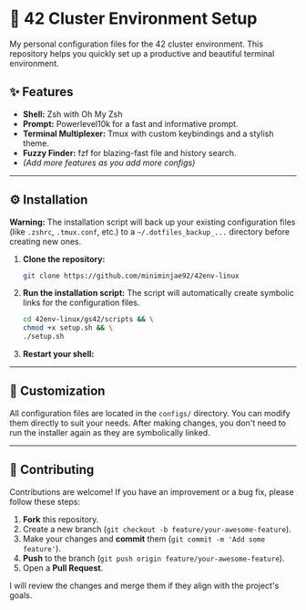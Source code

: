 # 🚀 42 Cluster Environment Setup

My personal configuration files for the 42 cluster environment. This repository helps you quickly set up a productive and beautiful terminal environment.

## ✨ Features

- **Shell:** Zsh with Oh My Zsh
- **Prompt:** Powerlevel10k for a fast and informative prompt.
- **Terminal Multiplexer:** Tmux with custom keybindings and a stylish theme.
- **Fuzzy Finder:** fzf for blazing-fast file and history search.
- *(Add more features as you add more configs)*

---

## ⚙️ Installation

**Warning:** The installation script will back up your existing configuration files (like `.zshrc`, `.tmux.conf`, etc.) to a `~/.dotfiles_backup_...` directory before creating new ones.

1.  **Clone the repository:**
    ```bash
    git clone https://github.com/miniminjae92/42env-linux
    ```

2.  **Run the installation script:**
    The script will automatically create symbolic links for the configuration files.
    ```bash
    cd 42env-linux/gs42/scripts && \
    chmod +x setup.sh && \
    ./setup.sh
    ```

3.  **Restart your shell:**
---

## 🔧 Customization

All configuration files are located in the `configs/` directory. You can modify them directly to suit your needs. After making changes, you don't need to run the installer again as they are symbolically linked.

---

## 🤝 Contributing

Contributions are welcome! If you have an improvement or a bug fix, please follow these steps:

1.  **Fork** this repository.
2.  Create a new branch (`git checkout -b feature/your-awesome-feature`).
3.  Make your changes and **commit** them (`git commit -m 'Add some feature'`).
4.  **Push** to the branch (`git push origin feature/your-awesome-feature`).
5.  Open a **Pull Request**.

I will review the changes and merge them if they align with the project's goals.
